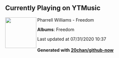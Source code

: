 ## Currently Playing on YTMusic

[<img align="left" width="100" src="https://lh3.googleusercontent.com/oJ3yCy1z09njgWrXzjTd4W41UCD1gPRLo5UBRzQwkJzDd0C6PfQrjc6b158xQTV3vgOXkonm2u91n1Bu">](https://music.youtube.com/channel/UCJw8VyO6e3v6S0327AsgwcQ)

Pharrell Williams - Freedom

**Albums**: Freedom

Last updated at 07/31/2020 10:37

#### Generated with [20chan/github-now](https://github.com/20chan/github-now)


<!--
**20chan/20chan** is a ✨ _special_ ✨ repository because its `README.md` (this file) appears on your GitHub profile.

Here are some ideas to get you started:

- 🔭 I’m currently working on ...
- 🌱 I’m currently learning ...
- 👯 I’m looking to collaborate on ...
- 🤔 I’m looking for help with ...
- 💬 Ask me about ...
- 📫 How to reach me: ...
- 😄 Pronouns: ...
- ⚡ Fun fact: ...
-->
